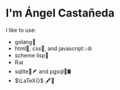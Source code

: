 I'm Ángel Castañeda
===

I like to use:

* golang🐹
* html📄, css🎨, and javascript💥🌐
* scheme lisp🏸
* R📊
* sqlite📜🪶 and pgsql🐘🛢️
* $\LaTeX{}$ 🖋️🧮
